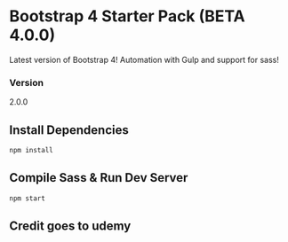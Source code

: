 # Bootstrap 4 Starter Pack (BETA 4.0.0)

Latest version of Bootstrap 4! Automation with Gulp and support for sass!

### Version

2.0.0

## Install Dependencies

```bash
npm install 
```

## Compile Sass & Run Dev Server

```bash
npm start
```

## Credit goes to udemy 

